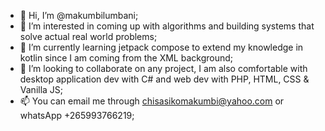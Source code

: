 - 👋 Hi, I’m @makumbilumbani;
- 👀 I’m interested in coming up with algorithms and building systems that solve actual real world problems;
- 🌱 I’m currently learning jetpack compose to extend my knowledge in kotlin since I am coming from the XML background;
- 💞️ I’m looking to collaborate on any project, I am also comfortable with desktop application dev with C# and web dev with PHP, HTML, CSS & Vanilla JS;
- 📫 You can email me through chisasikomakumbi@yahoo.com or whatsApp +265993766219;

<!---
makumbilumbani/makumbilumbani is a ✨ special ✨ repository because its `README.md` (this file) appears on your GitHub profile.
You can click the Preview link to take a look at your changes.
--->
